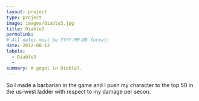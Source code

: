 ```yaml
---
layout: project
type: project
image: images/diablo3.jpg
title: Diablo3
permalink: 
# All dates must be YYYY-MM-DD format!
date: 2012-08-12
labels:
  - Diablo3
  -
summary: A gogal in Diablo3.
---
```

So I made a barbarian in the game and I push my character to the top 50 in the us-west ladder with respect to my damage per secon.

